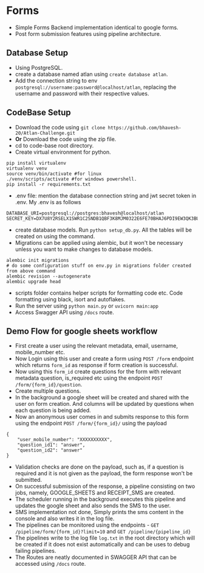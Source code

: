 # Forms
- Simple Forms Backend implementation identical to google forms.
- Post form submission features using pipeline architecture.

## Database Setup
- Using PostgreSQL.
- create a database named atlan using `create database atlan`.
- Add the connection string to env `postgresql://username:password@localhost/atlan`, replacing the username and password with their respective values.

## CodeBase Setup
- Download the code using `git clone https://github.com/bhavesh-20/Atlan-Challenge.git`
- **Or** Download the code using the zip file.
- cd to code-base root directory.
- Create virtual environment for python.
```
pip install virtualenv 
virtualenv venv
source venv/bin/activate #for linux
./venv/scripts/activate #for windows powershell.
pip install -r requirements.txt
```
- .env file: mention the database connection string and jwt secret token in .env. My .env is as follows
```
DATABASE_URI=postgresql://postgres:bhavesh@localhost/atlan
SECRET_KEY=DX7U8Y2RSELX1SWR1C2SNDB1QBF3K8MJM0322E6FE70BHAJ6PDI9EW3QK3BU01JNGRZK1A422UVA553GC4IJOIQHY2BXSVEYLNMK
```
- create database models. Run `python setup_db.py`. All the tables will be created on using the command.
- Migrations can be applied using alembic, but it won't be necessary unless you want to make changes to database models.
```
alembic init migrations
# do some configuration stuff on env.py in migrations folder created from above command
alembic revision --autogenerate
alembic upgrade head
```
- scripts folder contains helper scripts for formatting code etc. Code formatting using black, isort and autoflakes.
- Run the server using `python main.py` or `uvicorn main:app`
- Access Swagger API using `/docs` route.

## Demo Flow for google sheets workflow
- First create a user using the relevant metadata, email, username, mobile_number etc.
- Now Login using this user and create a form using `POST /form` endpoint which returns `form_id` as response if form creation is successful.
- Now using this `form_id` create questions for the form with relevant metadata question, is_required etc using the endpoint `POST /form/{form_id}/question`.
- Create multiple questions.
- In the background a google sheet will be created and shared with the user on form creation. And columns will be updated by questions when each question is being added.
- Now an anonymous user comes in and submits response to this form using the endpoint `POST /form/{form_id}/` using the payload 
```
{
    "user_mobile_number": "XXXXXXXXXX",
    "question_id1": "answer",
    "question_id2": "answer"
}
```
- Validation checks are done on the payload, such as, if a question is required and it is not given as the payload, the form response won't be submitted.
- On successful submission of the response, a pipeline consisting on two jobs, namely, GOOGLE_SHEETS and RECEIPT_SMS are created.
- The scheduler running in the background executes this pipeline and updates the google sheet and also sends the SMS to the user.
- SMS implementation not done, Simply prints the sms content in the console and also writes it in the log file.
- The pipelines can be monitored using the endpoints - `GET /pipeline/form/{form_id}?limit=10` and `GET /pipeline/{pipeline_id}`
- The pipelines write to the log file `log.txt` in the root directory which will be created if it does not exist automatically and can be uses to debug failing pipelines.
- The Routes are neatly documented in SWAGGER API that can be accessed using `/docs` route.
